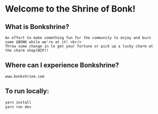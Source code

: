 # Welcome to the Shrine of Bonk!

## What is Bonkshrine?
    An effort to make something fun for the community to enjoy and burn some $BONK while we're at it! <br/> 
    Throw some change in to get your fortune or pick up a lucky charm at the charm shop(WIP)! 

## Where can I experience Bonkshrine?
    www.bonkshrine.com 

## To run locally:
```bash
yarn install
yarn run dev
```

